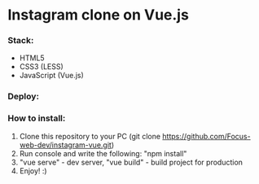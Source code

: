 # Instagram clone on Vue.js
### Stack:
* HTML5
* CSS3 (LESS)
* JavaScript (Vue.js)
### Deploy:

### How to install:
1. Clone this repository to your PC (git clone https://github.com/Focus-web-dev/instagram-vue.git)
2. Run console and write the following: "npm install"
3. "vue serve" - dev server, "vue build" - build project for production
4. Enjoy! :)
